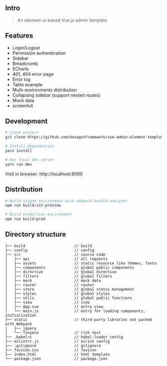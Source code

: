 ## Intro

> An element-ui based Vue.js admin template 

## Features

- Login/Logout
- Permission authentication
- Sidebar
- Breadcrumb
- ECharts
- 401, 404 error page
- Error log
- Table example
- Multi-environments distribution
- Collapsing sidebar (support nested routes)
- Mock data
- screenfull

## Development

```bash
# Clone project
git clone https://github.com/hexagonframework/vue-admin-element-template.git

# Install dependencies
yarn install

# Run local dev server
yarn run dev
```

Visit in browser: http://localhost:8080

## Distribution

```bash
# Build staged environment with webpack-bundle-analyzer
npm run build:sit-preview

# Build production environment
npm run build:prod
```

## Directory structure

```
├── build                      // build 
├── config                     // config
├── src                        // source code
│   ├── api                    // all requests
│   ├── assets                 // static resource like themes, fonts
│   ├── components             // global public components
│   ├── directive              // global directive
│   ├── filters                // global filters
│   ├── mock                   // mock data
│   ├── router                 // router
│   ├── store                  // global status management
│   ├── styles                 // global styles
│   ├── utils                  // global public functions
│   ├── view                   // view
│   ├── App.vue                // entry view
│   └── main.js                // entry for loading components, initialization
├── static                     // third-party libraries not packed with Webpack
│   ├── jquery
│   └── Tinymce                // rich text
├── .babelrc                   // babel-loader config
├── eslintrc.js                // eslint config
├── .gitignore                 // gitignore
├── favicon.ico                // favicon
├── index.html                 // html template
└── package.json               // package.json
```
